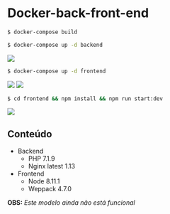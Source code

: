 # Docker-back-front-end

```sh
$ docker-compose build
```

```sh
$ docker-compose up -d backend
```

<img  src="https://image.ibb.co/gAA2zS/Screen_Shot_2018_05_06_at_19_20_41.png">

```sh
$ docker-compose up -d frontend
```
<img  src="https://image.ibb.co/gdXt67/Screen_Shot_2018_05_06_at_19_21_15.png">

<img  src="https://image.ibb.co/kBuUeS/Screen_Shot_2018_05_06_at_19_26_15.png">

```sh
$ cd frontend && npm install && npm run start:dev
```

<img  src="https://image.ibb.co/kA8Btn/Screen_Shot_2018_05_06_at_19_25_55.png">


## Conteúdo

- Backend
	- PHP 7.1.9
	- Nginx latest 1.13
- Frontend 
	- Node 8.11.1
	- Weppack 4.7.0

**OBS:** *Este modelo ainda não está funcional*
